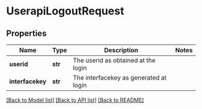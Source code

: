 # UserapiLogoutRequest

## Properties
Name | Type | Description | Notes
------------ | ------------- | ------------- | -------------
**userid** | **str** | The userid as obtained at the login | 
**interfacekey** | **str** | The interfacekey as generated at login | 

[[Back to Model list]](../README.md#documentation-for-models) [[Back to API list]](../README.md#documentation-for-api-endpoints) [[Back to README]](../README.md)

